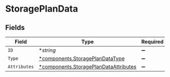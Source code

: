 # StoragePlanData


## Fields

| Field                                                                                         | Type                                                                                          | Required                                                                                      | Description                                                                                   |
| --------------------------------------------------------------------------------------------- | --------------------------------------------------------------------------------------------- | --------------------------------------------------------------------------------------------- | --------------------------------------------------------------------------------------------- |
| `ID`                                                                                          | **string*                                                                                     | :heavy_minus_sign:                                                                            | N/A                                                                                           |
| `Type`                                                                                        | [*components.StoragePlanDataType](../../models/components/storageplandatatype.md)             | :heavy_minus_sign:                                                                            | N/A                                                                                           |
| `Attributes`                                                                                  | [*components.StoragePlanDataAttributes](../../models/components/storageplandataattributes.md) | :heavy_minus_sign:                                                                            | N/A                                                                                           |